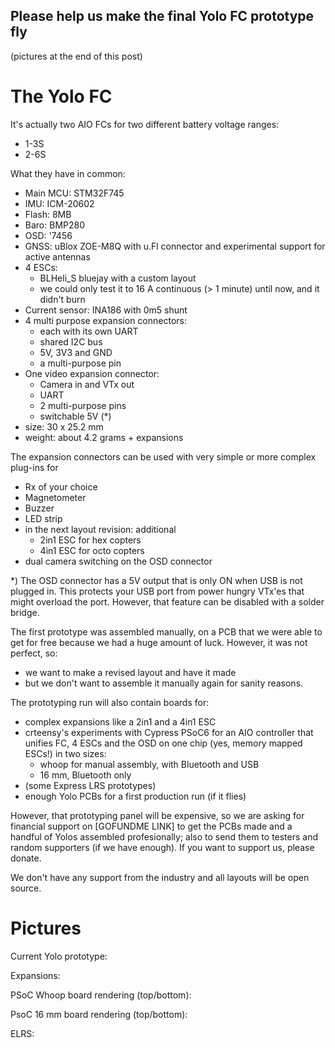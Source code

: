 ## Please help us make the final Yolo FC prototype fly

(pictures at the end of this post)

# The Yolo FC
It's actually two AIO FCs for two different battery voltage ranges:
- 1-3S
- 2-6S

What they have in common:
- Main MCU: STM32F745
- IMU: ICM-20602
- Flash: 8MB
- Baro: BMP280
- OSD: '7456 
- GNSS: uBlox ZOE-M8Q with u.Fl connector and experimental support for active antennas
- 4 ESCs:
  - BLHeli_S bluejay with a custom layout
  - we could only test it to 16 A continuous (> 1 minute) until now, and it didn't burn
- Current sensor: INA186 with 0m5 shunt
- 4 multi purpose expansion connectors:
  - each with its own UART
  - shared I2C bus
  - 5V, 3V3 and GND
  - a multi-purpose pin
- One video expansion connector:
  - Camera in and VTx out
  - UART
  - 2 multi-purpose pins
  - switchable 5V (*)
- size: 30 x 25.2 mm
- weight: about 4.2 grams + expansions

The expansion connectors can be used with very simple or more complex plug-ins for
- Rx of your choice
- Magnetometer
- Buzzer
- LED strip
- in the next layout revision: additional
  - 2in1 ESC for hex copters
  - 4in1 ESC for octo copters
- dual camera switching on the OSD connector

*) The OSD connector has a 5V output that is only ON when USB is not plugged in. This protects your USB port from power hungry VTx'es that might overload the port. However, that feature can be disabled with a solder bridge.

The first prototype was assembled manually, on a PCB that we were able to get for free because we had a huge amount of luck. However, it was not perfect, so:
- we want to make a revised layout and have it made
- but we don't want to assemble it manually again for sanity reasons.

The prototyping run will also contain boards for:
- complex expansions like a 2in1 and a 4in1 ESC
- crteensy's experiments with Cypress PSoC6 for an AIO controller that unifies FC, 4 ESCs and the OSD on one chip (yes, memory mapped ESCs!) in two sizes:
  - whoop for manual assembly, with Bluetooth and USB
  - 16 mm, Bluetooth only
- (some Express LRS prototypes)
- enough Yolo PCBs for a first production run (if it flies)

However, that prototyping panel will be expensive, so we are asking for financial support on [GOFUNDME LINK] to get the PCBs made and a handful of Yolos assembled profesionally; also to send them to testers and random supporters (if we have enough).
If you want to support us, please donate.

We don't have any support from the industry and all layouts will be open source.

# Pictures
Current Yolo prototype:

Expansions:

PSoC Whoop board rendering (top/bottom):

PsoC 16 mm board rendering (top/bottom):

ELRS:
